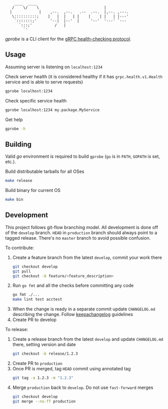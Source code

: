 ```
    ____  ____
   /    \/    \                             |
  |            |    ,--.  ,--.   .--  .--.  |,--. ,---.
   \::::::::::;    |   |  |   | |    |    | |   | |---'
    `:::::::;'      '--|  |--'  |     '--'  '---' `---
      `:::;'          /   |
        `'         
```

_gprobe_ is a CLI client for the
[gRPC health-checking protocol](https://github.com/grpc/grpc/blob/master/doc/health-checking.md).

## Usage

Assuming server is listening on `localhost:1234`

Check server health (it is considered healthy if it has `grpc.health.v1.Health` service and is able to serve requests)

```bash
gprobe localhost:1234
```

Check specific service health

```bash
gprobe localhost:1234 my.package.MyService
```

Get help

```bash
gprobe -h
```

## Building

Valid _go_ environment is required to build `gprobe` (`go` is in `PATH`, `GOPATH` is set, etc.).

Build distributable tarballs for all OSes

```bash
make release
```

Build binary for current OS

```bash
make bin
```

## Development

This project follows git-flow branching model. All development is done off of the `develop` branch. `HEAD` in
`production` branch should always point to a tagged release. There's no `master` branch to avoid possible confusion.

To contribute:

1. Create a feature branch from the latest `develop`, commit your work there
    ```bash
    git checkout develop
    git pull
    git checkout -b feature/<feature_description>
    ```
2. Run `go fmt` and all the checks before committing any code
    ```bash
    go fmt ./...
    make lint test acctest
    ```
3. When the change is ready in a separate commit update `CHANGELOG.md` describing the change. Follow
[keepachangelog](http://keepachangelog.com/en/1.0.0/) guidelines
4. Create PR to develop

To release:

1. Create a release branch from the latest `develop` and update `CHANGELOG.md` there, setting version and date
    ```bash
    git checkout -b release/1.2.3
    ```
2. Create PR to `production`
3. Once PR is merged, tag `HEAD` commit using annotated tag
    ```bash
    git tag -a 1.2.3 -m "1.2.3"
    ```
4. Merge `production` back to `develop`. Do not use `fast-forward` merges
    ```bash
    git checkout develop
    git merge --no-ff production
    ```
